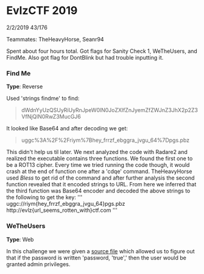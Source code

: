 # EvlzCTF 2019

2/2/2019 43/176

Teammates: TheHeavyHorse, Seanr94

Spent about four hours total. Got flags for Sanity Check 1, WeTheUsers, and FindMe. Also got flag for DontBlink but had trouble inputting it.

### Find Me
**Type**: Reverse

Used 'strings findme' to find:
> dWdnYyUzQSUyRiUyRnJpeW0lN0JoZXlfZnJyemZfZWJnZ3JhX2p2Z3VfNjQlN0RwZ3MucGJ6


It looked like Base64 and after decoding we get:
> uggc%3A%2F%2Friym%7Bhey_frrzf_ebggra_jvgu_64%7Dpgs.pbz

This didn't help us til later. We next analyzed the code with Radare2 and realized the executable contains three functions. We found the first one to be a ROT13 cipher. Every time we tried running the code though, it would crash at the end of function one after a 'cdqe' command. TheHeavyHorse used *Bless* to get rid of the command and after further analysis the second function revealed that it encoded strings to URL. From here we inferred that the third function was Base64 encoder and decoded the above strings to the following to get the key:
'''
uggc://riym{hey_frrzf_ebggra_jvgu_64}pgs.pbz
http://evlz{url_seems_rotten_with}ctf.com
'''

### WeTheUsers
**Type**: Web

In this challenge we were given a [source file](https://github.com/adamstebbing/CTF_Writeups/evlzctf-web-chal.txt) which allowed us to figure out that if the password is written 'password, \'true\',' then the user would be granted admin privileges.
